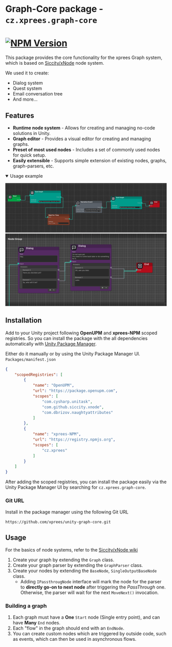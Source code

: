 ﻿# Graph-Core package - `cz.xprees.graph-core`

# [![NPM Version](https://img.shields.io/npm/v/cz.xprees.npc)](https://www.npmjs.com/package/cz.xprees.graph-core)


This package provides the core functionality for the xprees Graph system, which is based on [Siccity/xNode](https://github.com/Siccity/xNode) node
system.

We used it to create:

- Dialog system
- Quest system
- Email conversation tree
- And more...

## Features

- **Runtime node system** - Allows for creating and managing no-code solutions in Unity.
- **Graph editor** - Provides a visual editor for creating and managing graphs.
- **Preset of most used nodes** - Includes a set of commonly used nodes for quick setup.
- **Easily extensible** - Supports simple extension of existing nodes, graphs, graph-parsers, etc.

<details open>

<summary>Usage example</summary>

![graph-example.png](Documentation%7E/Images/graph-example.png)
![dialog-example.png](Documentation%7E/Images/dialog-example.png)

</details>

## Installation

Add to your Unity project following **OpenUPM** and **xprees-NPM** scoped registries. So you can install the package with the all dependencies
automatically with [Unity Package Manager](https://docs.unity3d.com/6000.1/Documentation/Manual/upm-scoped.html).

Either do it manually or by using the Unity Package Manager UI.
`Packages/manifest.json`

```json
{
    "scopedRegistries": [
        {
            "name": "OpenUPM",
            "url": "https://package.openupm.com",
            "scopes": [
                "com.cysharp.unitask",
                "com.github.siccity.xnode",
                "com.dbrizov.naughtyattributes"
            ]
        },
        {
            "name": "xprees-NPM",
            "url": "https://registry.npmjs.org",
            "scopes": [
                "cz.xprees"
            ]
        }
    ]
}
```

After adding the scoped registries, you can install the package easily via the Unity Package Manager UI by searching for `cz.xprees.graph-core`.

### Git URL

Install in the package manager using the following Git URL

```git
https://github.com/xprees/unity-graph-core.git
```

## Usage

For the basics of node systems, refer to the [Siccity/xNode wiki](https://github.com/Siccity/xNode/wiki)

1. Create your graph by extending the `Graph` class.
2. Create your graph parser by extending the `GraphParser` class.
3. Create your nodes by extending the `BaseNode`, `SingleOutputBaseNode` class.
    - Adding `IPassthrougNode` interface will mark the node for the parser to **directly go-on to next node** after triggering the _PassThrough_ one.
      Otherwise, the parser will wait for the next `MoveNext()` invocation.

### Building a graph

1. Each graph must have a **One** `Start` node (Single entry point), and can have **Many** `End` nodes.
2. Each "flow" in the graph should end with an `EndNode`.
3. You can create custom nodes which are triggered by outside code, such as events, which can then be used in asynchronous flows.
